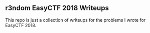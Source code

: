 ## r3ndom EasyCTF 2018 Writeups ##

This repo is just a collection of writeups for the problems I wrote for EasyCTF 2018. 
